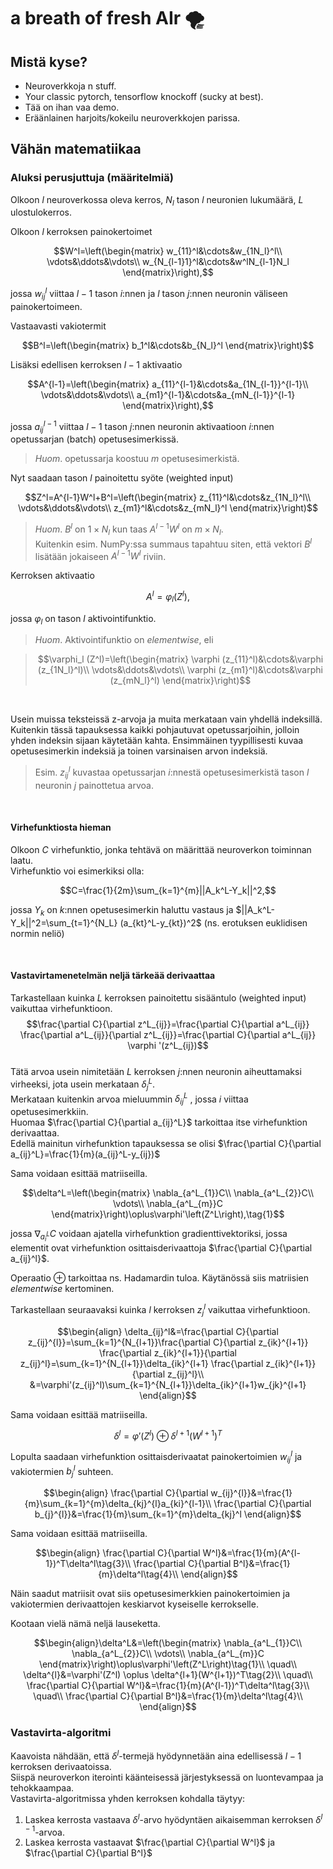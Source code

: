 # a breath of fresh AIr 🌪️

## Mistä kyse?

- Neuroverkkoja n stuff.
- Your classic pytorch, tensorflow knockoff (sucky at best).
- Tää on ihan vaa demo.
- Eräänlainen harjoits/kokeilu neuroverkkojen parissa.

## Vähän matematiikaa

### Aluksi perusjuttuja (määritelmiä)

Olkoon $l$ neuroverkossa oleva kerros, $N_l$ tason $l$ neuronien lukumäärä, $L$ ulostulokerros. 

Olkoon $l$ kerroksen painokertoimet 

$$W^l=\left(\begin{matrix}
w_{11}^l&\cdots&w_{1N_l}^l\\
\vdots&\ddots&\vdots\\
w_{N_{l-1}1}^l&\cdots&w^lN_{l-1}N_l
\end{matrix}\right),$$

jossa $w_{ij}^{l}$ viittaa $l-1$ tason $i$:nnen ja $l$ tason $j$:nnen neuronin väliseen painokertoimeen.

Vastaavasti vakiotermit

$$B^l=\left(\begin{matrix}
b_1^l&\cdots&b_{N_l}^l
\end{matrix}\right)$$

Lisäksi edellisen kerroksen $l-1$ aktivaatio

$$A^{l-1}=\left(\begin{matrix}
a_{11}^{l-1}&\cdots&a_{1N_{l-1}}^{l-1}\\
\vdots&\ddots&\vdots\\
a_{m1}^{l-1}&\cdots&a_{mN_{l-1}}^{l-1}
\end{matrix}\right),$$

jossa $a^{l-1}_{ij}$ viittaa $l-1$ tason $j$:nnen neuronin aktivaatioon $i$:nnen opetussarjan (batch) opetusesimerkissä.

> _Huom_. opetussarja koostuu $m$ opetusesimerkistä.

Nyt saadaan tason $l$ painoitettu syöte (weighted input)

$$Z^l=A^{l-1}W^l+B^l=\left(\begin{matrix}
z_{11}^l&\cdots&z_{1N_l}^l\\
\vdots&\ddots&\vdots\\
z_{m1}^l&\cdots&z_{mN_l}^l
\end{matrix}\right)$$

>_Huom_. $B^l$ on $1 \times N_l$ kun taas $A^{l-1}W^l$ on $m \times N_l$. 
<br>Kuitenkin esim. NumPy:ssa summaus tapahtuu siten, että vektori $B^l$ lisätään jokaiseen $A^{l-1}W^l$ riviin. 

Kerroksen aktivaatio

$$A^l=\varphi_{l} (Z^l),$$

jossa $\varphi_{l}$ on tason $l$ aktivointifunktio.

>_Huom_. Aktivointifunktio on _elementwise_, eli

>$$\varphi_l (Z^l)=\left(\begin{matrix}
\varphi (z_{11}^l)&\cdots&\varphi (z_{1N_l}^l)\\
\vdots&\ddots&\vdots\\
\varphi (z_{m1}^l)&\cdots&\varphi (z_{mN_l}^l)
\end{matrix}\right)$$

<br>

Usein muissa teksteissä z-arvoja ja muita merkataan vain yhdellä indeksillä. Kuitenkin tässä tapauksessa kaikki pohjautuvat opetussarjoihin, jolloin yhden indeksin sijaan käytetään kahta. Ensimmäinen tyypillisesti kuvaa opetusesimerkin indeksiä ja toinen varsinaisen arvon indeksiä.

>Esim. $z_{ij}^{l}$ kuvastaa opetussarjan $i$:nnestä opetusesimerkistä tason $l$ neuronin $j$ painottetua arvoa.

<br>

#### Virhefunktiosta hieman

Olkoon $C$ virhefunktio, jonka tehtävä on määrittää neuroverkon toiminnan laatu.
<br>
Virhefunktio voi esimerkiksi olla:

$$C=\frac{1}{2m}\sum_{k=1}^{m}||A_k^L-Y_k||^2,$$

jossa $Y_k$ on $k$:nnen opetusesimerkin haluttu vastaus ja $||A_k^L-Y_k||^2=\sum_{t=1}^{N_L} (a_{kt}^L-y_{kt})^2$ (ns. erotuksen euklidisen normin neliö)

<br>

#### Vastavirtamenetelmän neljä tärkeää derivaattaa 

Tarkastellaan kuinka $L$ kerroksen painoitettu sisääntulo (weighted input) vaikuttaa virhefunktioon.
<br>
$$\frac{\partial C}{\partial z^L_{ij}}=\frac{\partial C}{\partial a^L_{ij}} \frac{\partial a^L_{ij}}{\partial z^L_{ij}}=\frac{\partial C}{\partial a^L_{ij}} \varphi '(z^L_{ij})$$
<br>
Tätä arvoa usein nimitetään $L$ kerroksen $j$:nnen neuronin aiheuttamaksi virheeksi, jota usein merkataan $\delta_j^L$.
<br>
Merkataan kuitenkin arvoa mieluummin $\delta_{ij}^L$ , jossa $i$ viittaa opetusesimerkkiin.
<br>
Huomaa $\frac{\partial C}{\partial a_{ij}^L}$ tarkoittaa itse virhefunktion derivaattaa. 
<br>
Edellä mainitun virhefunktion tapauksessa se olisi $\frac{\partial C}{\partial a_{ij}^L}=\frac{1}{m}(a_{ij}^L-y_{ij})$

Sama voidaan esittää matriiseilla.

$$\delta^L=\left(\begin{matrix}
\nabla_{a^L_{1}}C\\
\nabla_{a^L_{2}}C\\
\vdots\\
\nabla_{a^L_{m}}C
\end{matrix}\right)\oplus\varphi'\left(Z^L\right),\tag{1}$$

jossa $\nabla_{a^L_i} C$ voidaan ajatella virhefunktion gradienttivektoriksi, jossa elementit ovat virhefunktion osittaisderivaattoja $\frac{\partial C}{\partial a_{ij}^l}$.

Operaatio $\oplus$ tarkoittaa ns. Hadamardin tuloa. Käytänössä siis matriisien _elementwise_ kertominen.

Tarkastellaan seuraavaksi kuinka $l$ kerroksen $z_{j}^{l}$ vaikuttaa virhefunktioon.

$$\begin{align}
\delta_{ij}^l&=\frac{\partial C}{\partial z_{ij}^{l}}=\sum_{k=1}^{N_{l+1}}\frac{\partial C}{\partial z_{ik}^{l+1}} \frac{\partial z_{ik}^{l+1}}{\partial z_{ij}^l}=\sum_{k=1}^{N_{l+1}}\delta_{ik}^{l+1} \frac{\partial z_{ik}^{l+1}}{\partial z_{ij}^l}\\
&=\varphi'(z_{ij}^l)\sum_{k=1}^{N_{l+1}}\delta_{ik}^{l+1}w_{jk}^{l+1}
\end{align}$$

Sama voidaan esittää matriiseilla.

$$\delta^{l}=\varphi'(Z^l) \oplus \delta^{l+1}(W^{l+1})^T\tag{2}$$

Lopulta saadaan virhefunktion osittaisderivaatat painokertoimien $w_{ij}^{l}$ ja vakiotermien $b_{j}^l$ suhteen.

$$\begin{align}
\frac{\partial C}{\partial w_{ij}^{l}}&=\frac{1}{m}\sum_{k=1}^{m}\delta_{kj}^{l}a_{ki}^{l-1}\\
\frac{\partial C}{\partial b_{j}^{l}}&=\frac{1}{m}\sum_{k=1}^{m}\delta_{kj}^l
\end{align}$$

Sama voidaan esittää matriiseilla.

$$\begin{align}
\frac{\partial C}{\partial W^l}&=\frac{1}{m}(A^{l-1})^T\delta^l\tag{3}\\
\frac{\partial C}{\partial B^l}&=\frac{1}{m}\delta^l\tag{4}\\
\end{align}$$

Näin saadut matriisit ovat siis opetusesimerkkien painokertoimien ja vakiotermien derivaattojen keskiarvot kyseiselle kerrokselle.

Kootaan vielä nämä neljä lauseketta.

$$\begin{align}\delta^L&=\left(\begin{matrix}
\nabla_{a^L_{1}}C\\
\nabla_{a^L_{2}}C\\
\vdots\\
\nabla_{a^L_{m}}C
\end{matrix}\right)\oplus\varphi'\left(Z^L\right)\tag{1}\\
\quad\\
\delta^{l}&=\varphi'(Z^l) \oplus \delta^{l+1}(W^{l+1})^T\tag{2}\\
\quad\\
\frac{\partial C}{\partial W^l}&=\frac{1}{m}(A^{l-1})^T\delta^l\tag{3}\\
\quad\\
\frac{\partial C}{\partial B^l}&=\frac{1}{m}\delta^l\tag{4}\\
\end{align}$$

### Vastavirta-algoritmi

Kaavoista nähdään, että $\delta^l$-termejä hyödynnetään aina edellisessä $l-1$ kerroksen derivaatoissa.
<br>
Siispä neuroverkon iterointi käänteisessä järjestyksessä on luontevampaa ja tehokkaampaa.
<br>
Vastavirta-algoritmissa yhden kerroksen kohdalla täytyy:

1. Laskea kerrosta vastaava $\delta^l$-arvo hyödyntäen aikaisemman kerroksen $\delta^{l-1}$-arvoa.
2. Laskea kerrosta vastaavat $\frac{\partial C}{\partial W^l}$ ja $\frac{\partial C}{\partial B^l}$
